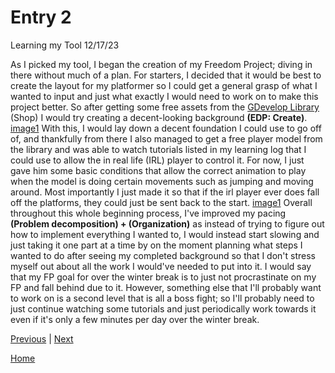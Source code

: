 # Entry 2
Learning my Tool 12/17/23

As I picked my tool, I began the creation of my Freedom Project; diving in there without much of a plan. For starters, I decided that it would be best to create the layout for my platformer so I could get a general grasp of what I wanted to input and just what exactly I  would need to work on to make this project better. So after getting some free assets from the [GDevelop Library](https://editor.gdevelop.io/) (Shop) I would try creating a decent-looking background **(EDP: Create)**.
[image1](../image/blog2img1.png)
With this, I would lay down a decent foundation I could use to go off of, and thankfully from there I also managed to get a free player model from the library and was able to watch tutorials listed in my learning log that I could use to allow the in real life (IRL) player to control it. For now, I just gave him some basic conditions that allow the correct animation to play when the model is doing certain movements such as jumping and moving around. Most importantly I just made it so that if the irl player ever does fall off the platforms, they could just be sent back to the start.
[image1](../image/blog2img2.png)
Overall throughout this whole beginning process, I've improved my pacing **(Problem decomposition) + (Organization)** as instead of trying to figure out how to implement everything I wanted to, I would instead start slowing and just taking it one part at a time by on the moment planning what steps I wanted to do after seeing my completed background so that I don't stress myself out about all the work I would've needed to put into it.
I would say that my FP goal for over the winter break is to just not procrastinate on my FP and fall behind due to it. However, something else that I'll probably want to work on is a second level that is all a boss fight; so I'll probably need to just continue watching some tutorials and just periodically work towards it even if it's only a few minutes per day over the winter break.

[Previous](entry01.md) | [Next](entry03.md)

[Home](../README.md)